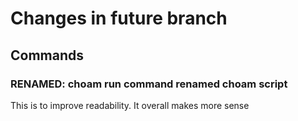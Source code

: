 # Changes in future branch

## Commands

### **RENAMED**: choam run command renamed choam script
This is to improve readability. It overall makes more sense